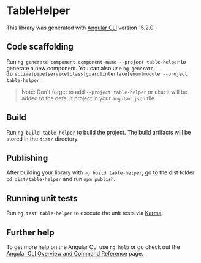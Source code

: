 # TableHelper

This library was generated with [Angular CLI](https://github.com/angular/angular-cli) version 15.2.0.

## Code scaffolding

Run `ng generate component component-name --project table-helper` to generate a new component. You can also use `ng generate directive|pipe|service|class|guard|interface|enum|module --project table-helper`.
> Note: Don't forget to add `--project table-helper` or else it will be added to the default project in your `angular.json` file. 

## Build

Run `ng build table-helper` to build the project. The build artifacts will be stored in the `dist/` directory.

## Publishing

After building your library with `ng build table-helper`, go to the dist folder `cd dist/table-helper` and run `npm publish`.

## Running unit tests

Run `ng test table-helper` to execute the unit tests via [Karma](https://karma-runner.github.io).

## Further help

To get more help on the Angular CLI use `ng help` or go check out the [Angular CLI Overview and Command Reference](https://angular.io/cli) page.
